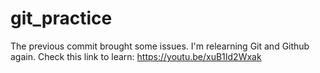 # git_practice
The previous commit brought some issues. I'm relearning Git and Github again. 
Check this link to learn: https://youtu.be/xuB1Id2Wxak
